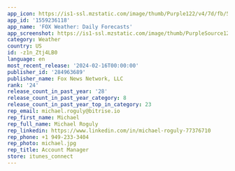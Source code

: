 ```yaml
---
app_icon: https://is1-ssl.mzstatic.com/image/thumb/Purple122/v4/7d/fb/5a/7dfb5a81-12c6-bc9f-efc2-40590e70a3b6/AppIcon-0-1x_U007emarketing-0-7-0-0-85-220-0.png/1024x1024bb.png
app_id: '1559236118'
app_name: 'FOX Weather: Daily Forecasts'
app_screenshot: https://is1-ssl.mzstatic.com/image/thumb/PurpleSource126/v4/74/38/dd/7438ddc8-ca4f-d5ff-3b34-6f6caa20c1ad/b468721b-5b3a-42f6-ad53-ac5b7037b136_Screen_1_-_Forecast_-_iOS_X.png/1242x2688bb.png
category: Weather
country: US
id: -z1n_Ztj4LB0
language: en
most_recent_release: '2024-02-16T00:00:00'
publisher_id: '284963689'
publisher_name: Fox News Network, LLC
rank: '24'
release_count_in_past_year: '28'
release_count_in_past_year_category: 8
release_count_in_past_year_top_in_category: 23
rep_email: michael.roguly@bitrise.io
rep_first_name: Michael
rep_full_name: Michael Roguly
rep_linkedin: https://www.linkedin.com/in/michael-roguly-77376710
rep_phone: +1 949-233-3404
rep_photo: michael.jpg
rep_title: Account Manager
store: itunes_connect
---
```

